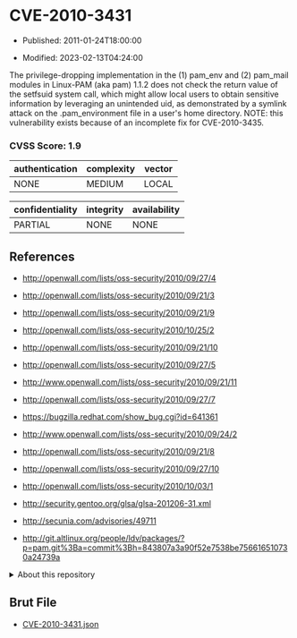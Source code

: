# CVE-2010-3431

- Published: 2011-01-24T18:00:00

- Modified: 2023-02-13T04:24:00

The privilege-dropping implementation in the (1) pam_env and (2) pam_mail modules in Linux-PAM (aka pam) 1.1.2 does not check the return value of the setfsuid system call, which might allow local users to obtain sensitive information by leveraging an unintended uid, as demonstrated by a symlink attack on the .pam_environment file in a user's home directory. NOTE: this vulnerability exists because of an incomplete fix for CVE-2010-3435.

### CVSS Score: **1.9**

| authentication | complexity | vector |
| --- | --- | --- |
| NONE | MEDIUM | LOCAL |

| confidentiality | integrity | availability |
| --- | --- | --- |
| PARTIAL | NONE | NONE |

## References

* http://openwall.com/lists/oss-security/2010/09/27/4

* http://openwall.com/lists/oss-security/2010/09/21/3

* http://openwall.com/lists/oss-security/2010/09/21/9

* http://openwall.com/lists/oss-security/2010/10/25/2

* http://openwall.com/lists/oss-security/2010/09/21/10

* http://openwall.com/lists/oss-security/2010/09/27/5

* http://www.openwall.com/lists/oss-security/2010/09/21/11

* http://openwall.com/lists/oss-security/2010/09/27/7

* https://bugzilla.redhat.com/show_bug.cgi?id=641361

* http://www.openwall.com/lists/oss-security/2010/09/24/2

* http://openwall.com/lists/oss-security/2010/09/21/8

* http://openwall.com/lists/oss-security/2010/09/27/10

* http://openwall.com/lists/oss-security/2010/10/03/1

* http://security.gentoo.org/glsa/glsa-201206-31.xml

* http://secunia.com/advisories/49711

* http://git.altlinux.org/people/ldv/packages/?p=pam.git%3Ba=commit%3Bh=843807a3a90f52e7538be756616510730a24739a

<details>
<summary>About this repository</summary> 

  This repository is part of the project [Live Hack CVE](https://github.com/Live-Hack-CVE). Main website can be found [www.live-hack.org](https://www.live-hack.org) 
  
  Made by [Sn0wAlice](https://github.com/Sn0wAlice) for the people that care about security and need to have a feed of the latest CVEs. Hope you enjoy it, don't forget to star the repo and follow me on [Twitter](https://twitter.com/Sn0wAlice) and [Github](https://github.com/Sn0wAlice). And that is my [personnal website](https://www.alice-snow.me/)

  - [Home Page](https://github.com/Live-Hack-CVE)
  - [Framework](https://github.com/Live-Hack-CVE/cve-framework)
  - [CVE database](https://github.com/Live-Hack-CVE/full_database)
  - [Changelog](https://github.com/Live-Hack-CVE/Changelog)
</details>

## Brut File

* [CVE-2010-3431.json](https://raw.githubusercontent.com/Live-Hack-CVE/full_database/main/cves/2010/CVE-2010-3431.json)

